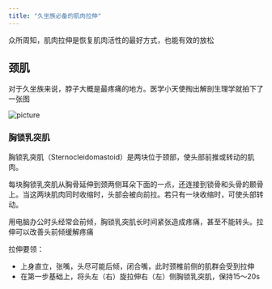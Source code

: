 ```yaml
---
title: "久坐族必备的肌肉拉伸"
---
```

众所周知，肌肉拉伸是恢复肌肉活性的最好方式，也能有效的放松

## 颈肌
对于久坐族来说，脖子大概是最疼痛的地方。医学小天使掏出解剖生理学就拍下了一张图

![picture]({{site.url}}{{site.baseurl}}/images/notes/jingji.jpg)

### 胸锁乳突肌
胸锁乳突肌（Sternocleidomastoid）是两块位于颈部，使头部前推或转动的肌肉。

每块胸锁乳突肌从胸骨延伸到颈两侧耳朵下面的一点，还连接到锁骨和头骨的颞骨上。当这两块肌肉同时收缩时，头部会被向前拉。若只有一块收缩时，可使头部转动。

用电脑办公时头经常会前倾，胸锁乳突肌长时间紧张造成疼痛，甚至不能转头。拉伸可以改善头前倾缓解疼痛

拉伸要领：
- 上身直立，张嘴，头尽可能后倾，闭合嘴，此时颈椎前侧的肌群会受到拉伸
- 在第一步基础上，将头左（右）旋拉伸右（左）侧胸锁乳突肌，保持15～20s
